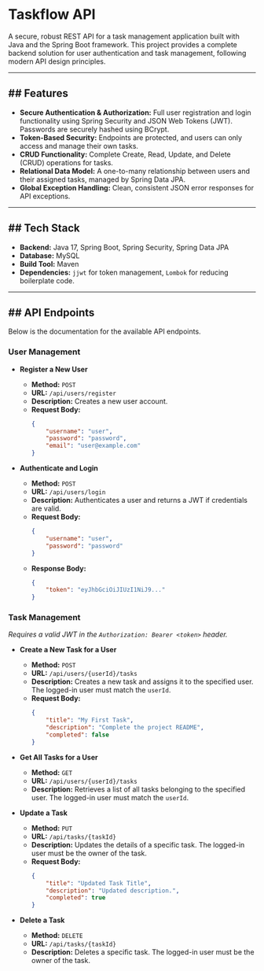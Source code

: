 # Taskflow API

A secure, robust REST API for a task management application built with Java and the Spring Boot framework. This project provides a complete backend solution for user authentication and task management, following modern API design principles.

-----

## \#\# Features

* **Secure Authentication & Authorization:** Full user registration and login functionality using Spring Security and JSON Web Tokens (JWT). Passwords are securely hashed using BCrypt.
* **Token-Based Security:** Endpoints are protected, and users can only access and manage their own tasks.
* **CRUD Functionality:** Complete Create, Read, Update, and Delete (CRUD) operations for tasks.
* **Relational Data Model:** A one-to-many relationship between users and their assigned tasks, managed by Spring Data JPA.
* **Global Exception Handling:** Clean, consistent JSON error responses for API exceptions.

-----

## \#\# Tech Stack

* **Backend:** Java 17, Spring Boot, Spring Security, Spring Data JPA
* **Database:** MySQL
* **Build Tool:** Maven
* **Dependencies:** `jjwt` for token management, `Lombok` for reducing boilerplate code.

-----

## \#\# API Endpoints

Below is the documentation for the available API endpoints.

### User Management

* **Register a New User**

    * **Method:** `POST`
    * **URL:** `/api/users/register`
    * **Description:** Creates a new user account.
    * **Request Body:**
      ```json
      {
          "username": "user",
          "password": "password",
          "email": "user@example.com"
      }
      ```

* **Authenticate and Login**

    * **Method:** `POST`
    * **URL:** `/api/users/login`
    * **Description:** Authenticates a user and returns a JWT if credentials are valid.
    * **Request Body:**
      ```json
      {
          "username": "user",
          "password": "password"
      }
      ```
    * **Response Body:**
      ```json
      {
          "token": "eyJhbGciOiJIUzI1NiJ9..."
      }
      ```

### Task Management

*Requires a valid JWT in the `Authorization: Bearer <token>` header.*

* **Create a New Task for a User**

    * **Method:** `POST`
    * **URL:** `/api/users/{userId}/tasks`
    * **Description:** Creates a new task and assigns it to the specified user. The logged-in user must match the `userId`.
    * **Request Body:**
      ```json
      {
          "title": "My First Task",
          "description": "Complete the project README",
          "completed": false
      }
      ```

* **Get All Tasks for a User**

    * **Method:** `GET`
    * **URL:** `/api/users/{userId}/tasks`
    * **Description:** Retrieves a list of all tasks belonging to the specified user. The logged-in user must match the `userId`.

* **Update a Task**

    * **Method:** `PUT`
    * **URL:** `/api/tasks/{taskId}`
    * **Description:** Updates the details of a specific task. The logged-in user must be the owner of the task.
    * **Request Body:**
      ```json
      {
          "title": "Updated Task Title",
          "description": "Updated description.",
          "completed": true
      }
      ```

* **Delete a Task**

    * **Method:** `DELETE`
    * **URL:** `/api/tasks/{taskId}`
    * **Description:** Deletes a specific task. The logged-in user must be the owner of the task.